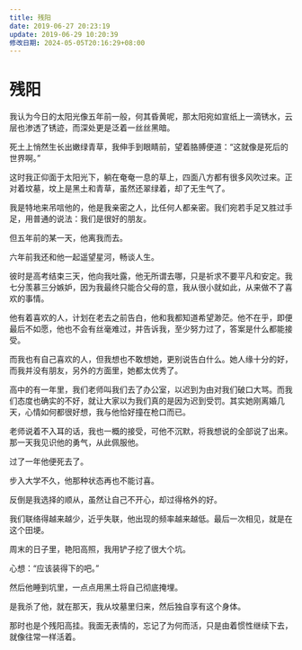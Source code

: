 ```yaml
---
title: 残阳
date: 2019-06-27 20:23:19
update: 2019-06-29 10:20:39
修改日期: 2024-05-05T20:16:29+08:00
---
```


# 残阳

我认为今日的太阳光像五年前一般，何其昏黄呢，那太阳宛如宣纸上一滴锈水，云层也渗透了锈迹，而深处更是泛着一丝丝黑暗。

死土上悄然生长出嫩绿青草，我伸手到眼睛前，望着胳膊便道：“这就像是死后的世界啊。”

这时我正仰面于太阳光下，躺在奄奄一息的草上，四面八方都有很多风吹过来。正对着坟墓，坟上是黑土和青草，虽然还翠绿着，却了无生气了。

我是特地来吊唁他的，他是我亲密之人，比任何人都亲密。我们宛若手足又胜过手足，用普通的说法：我们是很好的朋友。

但五年前的某一天，他离我而去。

六年前我还和他一起遥望星河，畅谈人生。

彼时是高考结束三天，他向我吐露，他无所谓去哪，只是祈求不要平凡和安定。我七分羡慕三分嫉妒，因为我最终只能合父母的意，我从很小就如此，从来做不了喜欢的事情。

他有着喜欢的人，计划在老去之前告白，他和我都知道希望渺茫。他不在乎，即便最后不如愿，他也不会有丝毫难过，并告诉我，至少努力过了，答案是什么都能接受。

而我也有自己喜欢的人，但我想也不敢想她，更别说告白什么。她人缘十分的好，而我并没有朋友，另外的方面里，她都太优秀了。

高中的有一年里，我们老师叫我们去了办公室，以迟到为由对我们破口大骂。而我们态度也确实的不好，就让大家以为我们真的是因为迟到受罚。其实她刚离婚几天，心情如何都很好想，我与他恰好撞在枪口而已。

老师说着不入耳的话，我也一概的接受，可他不沉默，将我想说的全部说了出来。那一天我见识他的勇气，从此佩服他。

过了一年他便死去了。

步入大学不久，他那种状态再也不能讨喜。

反倒是我选择的顺从，虽然让自己不开心，却过得格外的好。

我们联络得越来越少，近乎失联，他出现的频率越来越低。最后一次相见，就是在这个田埂。

周末的日子里，艳阳高照，我用铲子挖了很大个坑。

心想：“应该装得下的吧。”

然后他睡到坑里，一点点用黑土将自己彻底掩埋。

是我杀了他，就在那天，我从坟墓里归来，然后独自享有这个身体。

那时也是个残阳高挂。我面无表情的，忘记了为何而活，只是由着惯性继续下去，就像往常一样活着。